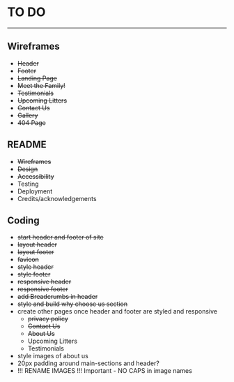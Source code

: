 # TO DO

---

## Wireframes

- ~~Header~~
- ~~Footer~~
- ~~Landing Page~~
- ~~Meet the Family!~~
- ~~Testimonials~~
- ~~Upcoming Litters~~
- ~~Contact Us~~
- ~~Gallery~~
- ~~404 Page~~

## README

- ~~Wireframes~~
- ~~Design~~
- ~~Accessibility~~
- Testing
- Deployment
- Credits/acknowledgements

## Coding

- ~~start header and footer of site~~
- ~~layout header~~
- ~~layout footer~~
- ~~favicon~~
- ~~style header~~
- ~~style footer~~
- ~~responsive header~~
- ~~responsive footer~~
- ~~add Breadcrumbs in header~~
- ~~style and build why choose us section~~
- create other pages once header and footer are styled and responsive
  - ~~privacy policy~~
  - ~~Contact Us~~
  - ~~About Us~~
  - Upcoming Litters
  - Testimonials
- style images of about us
- 20px padding around main-sections and header?
- !!! RENAME IMAGES !!! Important - NO CAPS in image names
